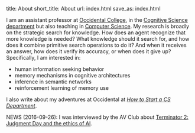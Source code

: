 title: About
short_title: About
url: index.html
save_as: index.html

I am an assistant professor at [Occidental College](http://www.oxy.edu/), in the [Cognitive Science department](http://www.oxy.edu/cognitive-science/) but also teaching in [Computer Science](http://www.oxy.edu/computer-science/).
My research is broadly on the strategic search for knowledge.
How does an agent recognize that more knowledge is needed?
What knowledge should it search for, and how does it combine primitive search operations to do it?
And when it receives an answer, how does it verify its accuracy, or when does it give up?
Specifically, I am interested in:

* human information seeking behavior
* memory mechanisms in cognitive architectures
* inference in semantic networks
* reinforcement learning of memory use

I also write about my adventures at Occidental at [*How to Start a CS Department*](https://howtostartacsdept.wordpress.com/).

<span class="news">NEWS</span> (2016-09-26): I was interviewed by the AV Club about [Terminator 2: Judgment Day and the ethics of AI](http://www.avclub.com/video/terminator-2-took-aim-ethics-artificial-intelligen-243044).
